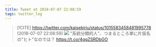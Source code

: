 ```yaml
---
title: Tweet at 2018-07-07 22:08:59
tags: twitter_log
---
```


> [!CITE] https://twitter.com/kaisekiriu/status/1015583458481995778 (2018-07-07 22:08:59)
> ![](https://twitter.com/kaisekiriu/status/1015583458481995778)
> "系統分類的人"、つまるところ単に片仮名の"ヒト"なのでは？
> https://t.co/4qgZSRDbGO
